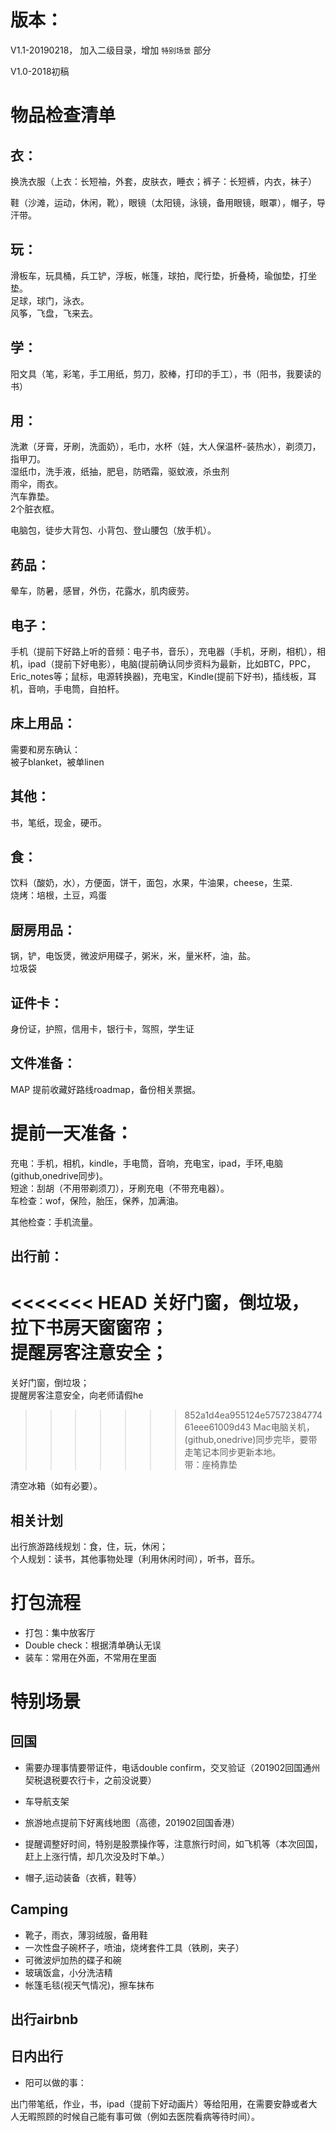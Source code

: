 # 版本：

V1.1-20190218， 加入二级目录，增加 `特别场景` 部分

V1.0-2018初稿



# 物品检查清单

## 衣：

换洗衣服（上衣：长短袖，外套，皮肤衣，睡衣；裤子：长短裤，内衣，袜子）<br>

鞋（沙滩，运动，休闲，靴），眼镜（太阳镜，泳镜，备用眼镜，眼罩），帽子，导汗带。


## 玩： 
滑板车，玩具桶，兵工铲，浮板，帐篷，球拍，爬行垫，折叠椅，瑜伽垫，打坐垫。<br>
足球，球门，泳衣。<br>
风筝，飞盘，飞来去。

## 学：
阳文具（笔，彩笔，手工用纸，剪刀，胶棒，打印的手工），书（阳书，我要读的书）

## 用：
洗漱（牙膏，牙刷，洗面奶），毛巾，水杯（娃，大人保温杯-装热水），剃须刀，指甲刀。<br>
湿纸巾，洗手液，纸抽，肥皂，防晒霜，驱蚊液，杀虫剂<br>
雨伞，雨衣。<br>
汽车靠垫。<br>
2个脏衣框。<br>

电脑包，徒步大背包、小背包、登山腰包（放手机）。

## 药品：
晕车，防暑，感冒，外伤，花露水，肌肉疲劳。

## 电子：
手机（提前下好路上听的音频：电子书，音乐），充电器（手机，牙刷，相机），相机，ipad（提前下好电影），电脑(提前确认同步资料为最新，比如BTC，PPC，Eric_notes等；鼠标，电源转换器)，充电宝，Kindle(提前下好书)，插线板，耳机，音响，手电筒，自拍杆。

## 床上用品：
需要和房东确认：<br>
被子blanket，被单linen

## 其他：
书，笔纸，现金，硬币。

## 食：
饮料（酸奶，水），方便面，饼干，面包，水果，牛油果，cheese，生菜.<br>
烧烤：培根，土豆，鸡蛋



## 厨房用品： 
锅，铲，电饭煲，微波炉用碟子，粥米，米，量米杯，油，盐。<br>
垃圾袋<br>

## 证件卡： 
身份证，护照，信用卡，银行卡，驾照，学生证

## 文件准备：
MAP 提前收藏好路线roadmap，备份相关票据。

# 提前一天准备：
充电：手机，相机，kindle，手电筒，音响，充电宝，ipad，手环,电脑(github,onedrive同步)。<br>
短途：刮胡（不用带剃须刀），牙刷充电（不带充电器）。<br>
车检查：wof，保险，胎压，保养，加满油。

其他检查：手机流量。

## 出行前：
<<<<<<< HEAD
关好门窗，倒垃圾，拉下书房天窗窗帘；<br>
提醒房客注意安全；<br>
=======
关好门窗，倒垃圾；<br>
提醒房客注意安全，向老师请假he<br>
>>>>>>> 852a1d4ea955124e5757238477461eee61009d43
Mac电脑关机，(github,onedrive)同步完毕，要带走笔记本同步更新本地。<br>
带：座椅靠垫<br>

清空冰箱（如有必要）。

## 相关计划
出行旅游路线规划：食，住，玩，休闲；<br>
个人规划：读书，其他事物处理（利用休闲时间），听书，音乐。



# 打包流程

- 打包：集中放客厅
- Double check：根据清单确认无误
- 装车：常用在外面，不常用在里面

# 特别场景
## 回国

- 需要办理事情要带证件，电话double confirm，交叉验证（201902回国通州契税退税要农行卡，之前没说要）

- 车导航支架
- 旅游地点提前下好离线地图（高德，201902回国香港）
- 提醒调整好时间，特别是股票操作等，注意旅行时间，如飞机等（本次回国，赶上上涨行情，却几次没及时下单。）

- 帽子,运动装备（衣裤，鞋等）

## Camping

- 靴子，雨衣，薄羽绒服，备用鞋
- 一次性盘子碗杯子，喷油，烧烤套件工具（铁刷，夹子）
- 可微波炉加热的碟子和碗
- 玻璃饭盒，小分洗洁精
- 帐篷毛毯(视天气情况)，擦车抹布

## 出行airbnb

## 日内出行

- 阳可以做的事：

出门带笔纸，作业，书，ipad（提前下好动画片）等给阳用，在需要安静或者大人无暇照顾的时候自己能有事可做（例如去医院看病等待时间）。

